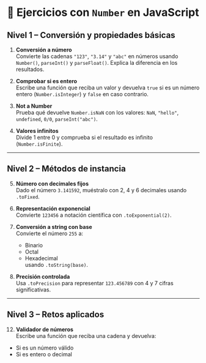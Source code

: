 # 📝 Ejercicios con `Number` en JavaScript

## Nivel 1 – Conversión y propiedades básicas
1. **Conversión a número**  
   Convierte las cadenas `"123"`, `"3.14"` y `"abc"` en números usando `Number()`, `parseInt()` y `parseFloat()`. Explica la diferencia en los resultados.

2. **Comprobar si es entero**  
   Escribe una función que reciba un valor y devuelva `true` si es un número entero (`Number.isInteger`) y `false` en caso contrario.

3. **Not a Number**  
   Prueba qué devuelve `Number.isNaN` con los valores: `NaN`, `"hello"`, `undefined`, `0/0`, `parseInt("abc")`.

4. **Valores infinitos**  
   Divide 1 entre 0 y comprueba si el resultado es infinito (`Number.isFinite`).

---

## Nivel 2 – Métodos de instancia
5. **Número con decimales fijos**  
   Dado el número `3.141592`, muéstralo con 2, 4 y 6 decimales usando `.toFixed`.

6. **Representación exponencial**  
   Convierte `123456` a notación científica con `.toExponential(2)`.

7. **Conversión a string con base**  
   Convierte el número `255` a:  
   - Binario  
   - Octal  
   - Hexadecimal  
   usando `.toString(base)`.

8. **Precisión controlada**  
   Usa `.toPrecision` para representar `123.456789` con 4 y 7 cifras significativas.

---

## Nivel 3 – Retos aplicados
12. **Validador de números**  
   Escribe una función que reciba una cadena y devuelva:  
   - Si es un número válido  
   - Si es entero o decimal  
